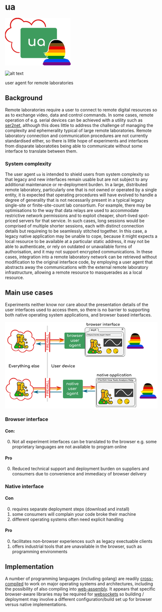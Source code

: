 # ua
 
![alt text][logo]

![alt text][status]

user agent for remote laboratories

## Background

Remote laboratories require a user to connect to remote digital resources so as to exchange video, data and control commands. In some cases, remote operation of e.g. serial devices can be achieved with a utility such as [ser2net](https://github.com/gopherjs/websocket), although this does little to address the challenge of managing the complexity and ephemerality typical of large remote laboratories. Remote laboratory connection and communication procedures are not currently standardised either, so there is little hope of experiments and interfaces from disparate laboratoties being able to communicate without some interface to translate between them. 

### System complexity

The user agent ```ua``` is intended to shield users from system complexity so that legacy and new interfaces remain usable but are not subject to any additional maintenance or re-deployment burden. In a large, distributed remote laboratory, particularly one that is not owned or operated by a single entity, it is expected that operating procedures will have evolved to handle a degree of generality that is not necessarily present in a typical legacy single-site or finite-site-count lab consortium. For example, there may be optimisations to the way that data relays are used to accommodate restrictive network permissions and to exploit cheaper, short-lived spot-priced servers for that service. In such cases, long sessions would be comprised of multiple shorter sessions, each with distinct connection details but requireing to be seamlessly stitched together. In this case, a legacy native application may be unable to cope, because it might expects a local resource to be available at a particular static address, it may not be able to authenticate, or rely on outdated or unavailable forms of authorisation, and it may not support encrypted communications. In these cases, integration into a remote laboratory network can be retrieved without modification to the original interface code, by employing a user agent that abstracts away the communications with the external remote laboratory infrastructure, allowing a remote resource to masquerades as a local resource.

## Main use cases

Experiments neither know nor care about the presentation details of the user interfaces used to access them, so there is no barrier to supporting both native operating system applications, and browser based interfaces. 

![alt text][uses]

### Browser interface

#### Con: 
0. Not all experiment interfaces can be translated to the browser e.g. some proprietary languages are not available to program online

#### Pro
0.  Reduced technical support and deployment burden on suppliers and consumers due to convenience and immediacy of browser delivery

### Native interface

#### Con
0. requires separate deployment steps (download and install)
0. some consumers will complain your code broke their machine
0. different operating systems often need explicit handling

#### Pro
0. facilitates non-browser experiences such as legacy exectuable clients
0. offers industrial tools that are unavailable in the browser, such as programming environments


## Implementation

A number of programming languages (including golang) are readily [cross-compiled](https://github.com/gopherjs/websocket) to work on major operating systems and architectures, including the possibility of also compiling into [web-assembly](https://github.com/gopherjs/websocket). It appears that specific browser-aware libraries may be required for [websockets](https://github.com/gopherjs/websocket) so building / deployment may involve a different configuration/build set up for browser versus native implementations.


[logo]: ./img/logo.png "ua logo, person in square"
[uses]: ./img/uses.png "browser and native uses are envisages"
[status]: https://img.shields.io/badge/concept-development-red "Concept development" 


